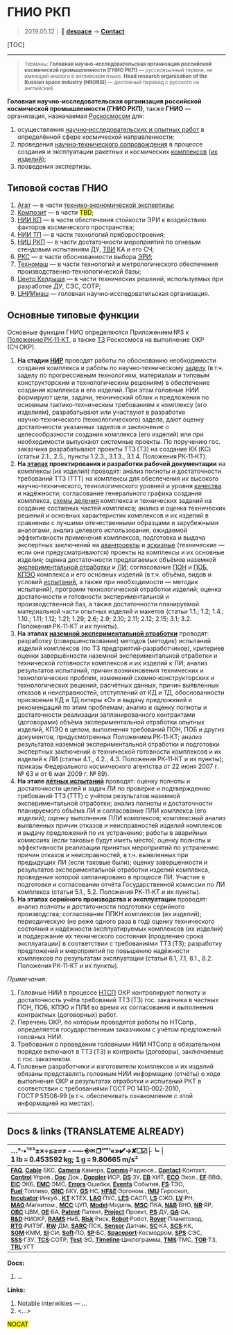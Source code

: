 # ГНИО РКП
> 2019.05.12 ┊ **🚀 [despace](index.md)** → **[Contact](contact.md)**

[TOC]

---

> <small>*Термины:* **Головная научно‑исследовательская организация российской космической промышленности (ГНИО РКП)** — русскоязычный термин, не имеющий аналога в английском языке. **Head research organization of the Russian space industry (HRORSI)** — дословный перевод с русского на английский.</small>

**Головная научно‑исследовательская организация российской космической промышленности (ГНИО РКП)**, также **ГНИО** — организация, назначаемая [Роскосмосом](03_roskosmos.md) для:

   1. осуществления [научно‑исследовательских и опытных работ](rnd.md) в определённой сфере космической направленности;
   1. проведения [научно‑технического сопровождения](rnd_support.md) в процессе создания и эксплуатации ракетных и космических [комплексов](scs.md) ([их изделий](unit.md));
   1. проведения экспертизы.



## Типовой состав ГНИО
   1. [Агат](03_agat.md) — в части [технико‑экономической экспертизы](fs.md);
   1. [Композит](03_kompozit_mv.md) — в части <mark>TBD</mark>;
   1. [НИИ КП](03_niikp.md) — в части обеспечения стойкости ЭРИ к воздействию факторов космического пространства;
   1. [НИИ ТП](03_niitp.md) — в части технологий приборостроения;
   1. [НИЦ РКП](03_nic_rkp.md) — в части достаточности мероприятий по огневым стендовым испытаниям ДУ, [ТВИ](test.md) КА и его СЧ;
   1. [РКС](03_rss.md) — в части обоснованности выбора [ЭРИ](elc.md);
   1. [Техномаш](03_tehnomash.md) — в части технологий и метрологического обеспечения производственно‑технологической базы;
   1. [Центр Келдыша](03_keldysh_its.md) — в части технических решений, используемых при разработке ДУ, СЭС, СОТР;
   1. [ЦНИИмаш](03_tsniimash.md) — головная научно‑исследовательская организация.



## Основные типовые функции
Основные функции ГНИО определяются Приложением №3 к [Положению РК‑11‑КТ](const_rk11.md), а также [ТЗ](tor.md) Роскосмоса на выполнение ОКР (СЧ ОКР).
   1. **На стадии [НИР](rnd_0.md)** проводят работы по обоснованию необходимости создания комплекса и работы по научно‑техническому [заделу](margin.md) (в т.ч. заделу по прогрессивным технологиям, материалам и типовым конструкторским и технологическим решениям) в обеспечение создания комплекса и его изделий. При этом головные НИИ формируют цели, задачи, технический облик и предложения по основным тактико‑техническим требованиям к комплексу (его изделиям), разрабатывают или участвуют в разработке научно‑технического (технологического) задела, дают оценку достаточности указанных заделов и заключение о целесообразности создания комплекса (его изделий) или при необходимости выпускают системные проекты. По поручению гос. заказчика разрабатывают проекты ТТЗ (ТЗ) на создание КК (КС) (статьи 2.1., 2.5., пункты 1.2.З., 3.1.3., 3.1.4. Положения РК‑11‑КТ).
   1. **На [этапах](rnd.md) проектирования и разработки рабочей документации** на комплексы (их изделия) проводят: анализ полноты и достаточности требований ТТЗ (ТТТ) на комплексы для обеспечения их высокого научно‑технического, технологического уровней и уровня [качества](quality.md) и надёжности; согласование генерального графика создания комплекса, [схемы деления](wbs.md) комплекса и технических заданий на создание составных частей комплекса; анализ и оценка технических решений и основных характеристик комплексов и их изделий в сравнении с лучшими отечественными образцами и зарубежными аналогами, анализ целевого использования, ожидаемой эффективности применения комплексов, подготовка и выдача экспертных заключений на [аванпроекты](rnd_ap.md) и [эскизные](rnd_ep.md) (технические — если они предусматриваются) проекты на комплексы и их основные изделия; оценка достаточности предлагаемых объёмов наземной [экспериментальной отработки](rnd_neo.md) и [ЛИ](rnd_e.md); согласование [ПОН](rams.md) и [ПОБ](rams.md), [КПЭО](ctpr.md) комплекса и его основных изделий (в т.ч. объёма, видов и условий [испытаний](test.md), а также при необходимости — методик испытаний), программ технологической отработки изделий; оценка достаточности и готовности экспериментальной и производственной баз, а также достаточности планируемой материальной части опытных изделий и макетов (статьи 1.1.; 1.2; 1.4.; 1.10.; 1.11; 1.12; 1.21; 1.29; 2.6; 2.9; 2.10; 2.11; 2.12; 2.15; 3.1; 3.2. Положения РК‑11‑КТ и их пункты).
   1. **На этапах [наземной экспериментальной отработки](rnd_neo.md)** проводят: разработку (совершенствование) методов (методик) испытаний изделий комплексов (по ТЗ предприятий‑разработчиков), критериев оценки завершённости наземной экспериментальной отработки и технической готовности комплексов и их изделий к ЛИ; анализ результатов испытаний, причин возникновения технических и технологических проблем, изменений схемно‑конструкторских и технологических решений, расчётных данных, причин выявленных отказов и неисправностей, отступлений от КД и ТД, обоснованности присвоения КД и ТД литеры «О» и выдачу предложений и рекомендаций по этим проблемам; анализ и оценку полноты и достаточности реализации запланированного контрактами (договорами) объёма экспериментальной отработки опытных изделий, КПЭО в целом, выполнения требований ПОН, ПОБ и других документов, предусмотренных Положением РК‑11‑КТ; анализ результатов наземной экспериментальной отработки и подготовки экспертных заключений о технической готовности комплексов и их изделий к ЛИ (статьи 4.1., 4.2., 4.3. Положения РК‑11‑КТ и их пункты); приказы Федерального космического агентства от 22 июня 2007 г. № 63 и от 6 мая 2009 г. № 69).
   1. **На этапе [лётных испытаний](rnd_e.md)** проводят: оценку полноты и достаточности целей и задач ЛИ по проверке и подтверждению требований ТТЗ (ТТТ) с учётом результатов наземной экспериментальной отработки; анализ полноты и достаточности планируемого объёма ЛИ и согласование ПЛИ комплекса (его изделий); оценку выполнения ПЛИ комплексов; комплексный анализ выявленных причин отказов и неисправностей изделий комплексов и выдачу предложений по их устранению; работы в аварийных комиссиях (если таковые будут иметь место); оценку полноты и эффективности реализации принятых мероприятий по устранению причин отказов и неисправностей, в т.ч. выявленных при предыдущих ЛИ (если таковые были); оценку завершенности и результатов экспериментальной отработки изделий комплекса, проведение которой запланировано в процессе ЛИ. Участие в подготовке и согласовании отчёта Государственной комиссии по ЛИ комплекса (статьи 5.1., 5.2. Положения РК‑11‑КТ и их пункты).
   1. **На этапах серийного производства и эксплуатации** проводят: анализ полноты и достаточности подготовки серийного производства; согласование ППКН комплексов (их изделий); периодическую (не реже одного раза в год) оценку технического состояния и надёжности эксплуатируемых комплексов (их изделий) и поддержание их технического состояния (продлению срока эксплуатации) в соответствии с требованиями ТТЗ (ТЗ); разработку предложений и мероприятий по повышению надёжности комплексов по результатам эксплуатации (статьи 6.1, 7.1, 8.1., 8.2. Положения РК‑11‑КТ и их пункты).

*Примечания:*

   1. Головные НИИ в процессе [НТСП](rnd_support.md) ОКР контролируют полноту и достаточность учёта требований ТТЗ (ТЗ) гос. заказчика в частных ПОН, ПОБ, КПЭО и ПЛИ во время их согласования и выполнения контрактных (договорных) работ.
   1. Перечень ОКР, по которым проводятся работы по НТСопр., определяется государственным заказчиком с учётом предложений головных НИИ.
   1. Требования о проведении головными НИИ НТСопр в обязательном порядке включают в ТТЗ (ТЗ) и контракты (договоры), заключаемые с гос. заказчиком.
   1. Головные разработчики и изготовители комплексов и их изделий обязаны представлять головным НИИ информацию (отчёты) о ходе выполнения ОКР и результатах отработки и испытаний РКТ в соответствии с требованиями ГОСТ РО 1410‑002‑2010, ГОСТ Р 51508‑99 (в т.ч. обеспечивать ознакомление с этой информацией на местах).



<p style="page-break-after:always"> </p>

---

## Docs & links (TRANSLATEME ALREADY)
|…°·•¹²³±×÷≤≥≈≠ ‑ −— ⎆✉ ❐“”’«»✔→✘☐☑├┕┆ 1 lb = 0.453592 kg; 1 g = 9.80665 m/s²|
|:--|
|<small>**[FAQ](faq.md)**, **[Cable](cable.md)**·БКС, **[Camera](camera.md)**·Камера, **[Comms](comms.md)**·Радиосв., **[Contact](contact.md)**·Контакт, **[Control](control.md)**·Управ., **[Doc](doc.md)**·Док., **[Doppler](doppler.md)**·ИСР, **[DS](ds.md)**·ЗУ, **[EB](eb.md)**·ХИТ, **[ECO](ecology.md)**·Экол., **[EF](ef.md)**·ВВФ, **[ElC](elc.md)**·ЭКБ, **[EMC](emc.md)**·ЭМС, **[Errors](error.md)**·Ошибки, **[Events](event.md)**·События, **[FS](fs.md)**·ТЭО, **[Fuel](fuel.md)**·Топливо, **[GNC](gnc.md)**·БКУ, **[GS](scs.md)**·НС, **[HF&E](hfe.md)**·Эргоном., **[IMU](imu.md)**·Гироскоп, **[Incubator](incubator.md)**·Инкуб., **[KT](kt.md)**·КТЕХ, **[LAG](lag.md)**·ПУC, **[LES](les.md)**·САСП, **[LS](ls.md)**·СЖО, **[LV](lv.md)**·РН, **[MAG](mag.md)**·Магнитом., **[MCC](mcc.md)**·ЦУП, **[Model](model.md)**·Модель, **[MSC](sc.md)**·ПКА, **[N&B](nnb.md)**·БНО, **[NR](nr.md)**·ЯР, **[OBC](obc.md)**·ЦВМ, **[OE](oe.md)**·БА, **[Patent](патент.md)**·Патент, **[Project](project.md)**·Проект, **[PS](ps.md)**·ДУ, **[QA](quality.md)**·QA, **[R&D](rnd.md)**·НИОКР, **[RAMS](rams.md)**·НиБ, **[Risk](risk.md)**·Риск, **[Robot](robotics.md)**·Робот, **[Rover](rover.md)**·Планетоход, **[RTG](rtg.md)**·РИТЭГ, **[RW](rw.md)**·ДМ, **[SARC](sarc.md)**·ПСК, **[Sensor](sensor.md)**·Датчик, **[SC](sc.md)**·КА, **[SCS](scs.md)**·КК, **[SGM](sgm.md)**·КММ, **[SI](si.md)**·СИ, **[Soft](soft.md)**·ПО, **[SP](sp.md)**·БС, **[Spaceport](spaceport.md)**·Космодром, **[SPS](sps.md)**·СЭС, **[SSS](sss.md)**·ГЗУ, **[TCS](tcs.md)**·СОТР, **[Test](test.md)**·ЭО, **[Timeline](timeline.md)**·Циклограмма, **[TMS](tms.md)**·ТМС, **[TOR](tor.md)**·ТЗ, **[TRL](trl.md)**·УГТ</small>|

**Docs:**

   1. …

**Links:**

   1. Notable interwikies — …
   1. <…>

<mark>NOCAT</mark>
